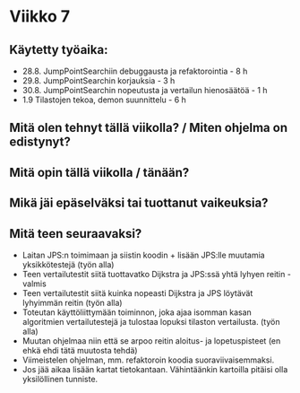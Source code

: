 
# Viikko 7

## Käytetty työaika:

- 28.8. JumpPointSearchiin debuggausta ja refaktorointia - 8 h
- 29.8. JumpPointSearchin korjauksia - 3 h
- 30.8. JumpPointSearchin nopeutusta ja vertailun hienosäätöä - 1 h
- 1.9  Tilastojen tekoa, demon suunnittelu - 6 h

## Mitä olen tehnyt tällä viikolla? / Miten ohjelma on edistynyt?



## Mitä opin tällä viikolla / tänään?


## Mikä jäi epäselväksi tai tuottanut vaikeuksia? 



## Mitä teen seuraavaksi?

- Laitan JPS:n toimimaan ja siistin koodin + lisään JPS:lle muutamia yksikkötestejä (työn alla)
- Teen vertailutestit siitä tuottavatko Dijkstra ja JPS:ssä yhtä lyhyen reitin  - valmis
- Teen vertailutestit siitä kuinka nopeasti Dijkstra ja JPS löytävät lyhyimmän reitin (työn alla)
- Toteutan käyttöliittymään toiminnon, joka ajaa isomman kasan algoritmien vertailutestejä ja tulostaa lopuksi tilaston vertailusta. (työn alla)
- Muutan ohjelmaa niin että se arpoo reitin aloitus- ja lopetuspisteet (en ehkä ehdi tätä muutosta tehdä)
- Viimeistelen ohjelman, mm. refaktoroin koodia suoraviivaisemmaksi.
- Jos jää aikaa lisään kartat tietokantaan. Vähintäänkin kartoilla pitäisi olla yksilöllinen tunniste.
